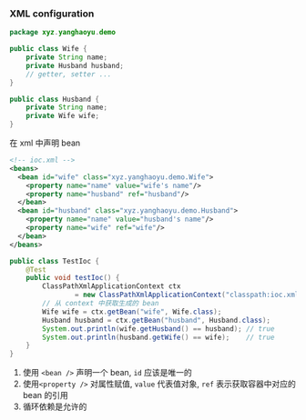 ### XML configuration

```java
package xyz.yanghaoyu.demo

public class Wife {
    private String name;
    private Husband husband;
    // getter, setter ...
}

public class Husband {
    private String name;
    private Wife wife;
}
```

在 xml 中声明 bean

```xml
<!-- ioc.xml -->
<beans>
  <bean id="wife" class="xyz.yanghaoyu.demo.Wife">
    <property name="name" value="wife's name"/>
    <property name="husband" ref="husband"/>
  </bean>
  <bean id="husband" class="xyz.yanghaoyu.demo.Husband">
    <property name="name" value="husband's name"/>
    <property name="wife" ref="wife"/>
  </bean>
</beans>

```

```java
public class TestIoc {
    @Test
    public void testIoc() {
        ClassPathXmlApplicationContext ctx
                = new ClassPathXmlApplicationContext("classpath:ioc.xml");
        // 从 context 中获取生成的 bean
        Wife wife = ctx.getBean("wife", Wife.class);
        Husband husband = ctx.getBean("husband", Husband.class);
        System.out.println(wife.getHusband() == husband); // true
        System.out.println(husband.getWife() == wife);    // true
    }
}
```

1. 使用 `<bean />` 声明一个 bean, `id` 应该是唯一的
2. 使用`<property />` 对属性赋值, `value` 代表值对象, `ref` 表示获取容器中对应的 bean 的引用
3. 循环依赖是允许的